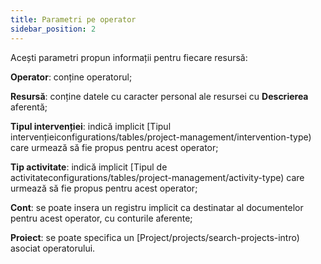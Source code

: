 ```yaml
---
title: Parametri pe operator
sidebar_position: 2
---
```


Acești parametri propun informații pentru fiecare resursă:

**Operator**: conține operatorul;

**Resursă**: conține datele cu caracter personal ale resursei cu **Descrierea** aferentă;

**Tipul intervenției**: indică implicit [Tipul intervențieiconfigurations/tables/project-management/intervention-type) care urmează să fie propus pentru acest operator;

**Tip activitate**: indică implicit [Tipul de activitateconfigurations/tables/project-management/activity-type) care urmează să fie propus pentru acest operator;

**Cont**: se poate insera un registru implicit ca destinatar al documentelor pentru acest operator, cu conturile aferente;

**Proiect**: se poate specifica un [Project/projects/search-projects-intro) asociat operatorului.


